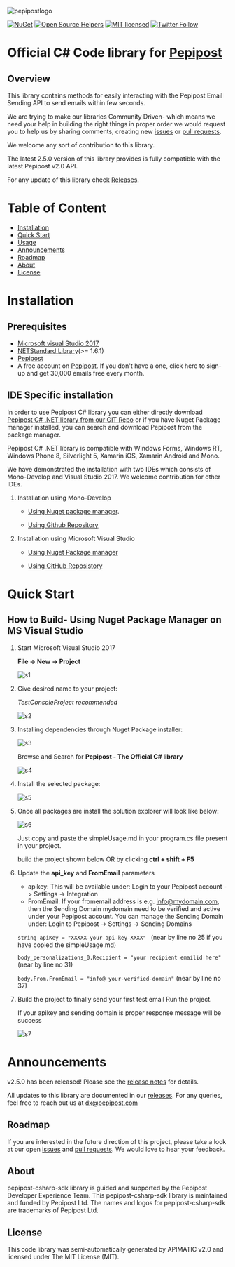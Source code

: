 ![pepipostlogo](https://pepipost.com/wp-content/uploads/2017/07/P_LOGO.png)

[![NuGet](https://img.shields.io/nuget/v/Pepipost.svg)](https://www.nuget.org/packages/Pepipost)
[![Open Source Helpers](https://www.codetriage.com/pepipost/pepipost-sdk-csharp/badges/users.svg)](https://www.codetriage.com/pepipost/pepipost-sdk-csharp)
[![MIT licensed](https://img.shields.io/badge/license-MIT-blue.svg)](./LICENSE.txt)
[![Twitter Follow](https://img.shields.io/twitter/follow/pepi_post.svg?style=social&label=Follow)](https://twitter.com/pepi_post)


# Official C# Code library for [Pepipost](http://www.pepipost.com/?utm_campaign=GitHubSDK&utm_medium=GithubSDK&utm_source=GithubSDK)

## Overview

This library contains methods for easily interacting with the Pepipost Email Sending API to send emails within few seconds.

We are trying to make our libraries Community Driven- which means we need your help in building the right things in proper order we would request you to help us by sharing comments, creating new [issues](https://github.com/pepipost/pepipost-sdk-csharp/issues) or [pull requests](https://github.com/pepipost/pepipost-sdk-csharp/pulls).

We welcome any sort of contribution to this library.

The latest 2.5.0 version of this library provides is fully compatible with the latest Pepipost v2.0 API.

For any update of this library check [Releases](https://github.com/pepipost/pepipost-sdk-csharp/releases).

# Table of Content
  
* [Installation](#installation)
* [Quick Start](#quick-start)
* [Usage](#usage)
* [Announcements](#announcements)
* [Roadmap](#roadmap)
* [About](#about)
* [License](#license)

<a name="installation"></a>
# Installation

## Prerequisites

   * [Microsoft visual Studio 2017](https://visualstudio.microsoft.com/downloads/)
   * [NETStandard.Library](https://www.nuget.org/packages/NETStandard.Library/)(>= 1.6.1)
   * [Pepipost](https://www.nuget.org/packages/Pepipost/)
   * A free account on [Pepipost](https://app.pepipost.com/index.php/signup/registeruser). If you don't have a one, click here to sign-up and get 30,000 emails free every month.
   
## IDE Specific installation

In order to use Pepipost C# library you can either directly download [Pepipost C# .NET library from our GIT Repo]() or if you have Nuget Package manager installed, you can search and download Pepipost from the package manager.
  
Pepipost C# .NET library is compatible with Windows Forms, Windows RT, Windows Phone 8, Silverlight 5, Xamarin iOS, Xamarin Android and Mono.
  
We have demonstrated the installation with two IDEs which consists of Mono-Develop and Visual Studio 2017. We welcome contribution for other IDEs.
  
1. Installation using Mono-Develop
  
    * [Using Nuget package manager](https://github.com/pepipost/pepipost-sdk-csharp/blob/master/Mono-installation-nuget.md). 
  
    * [Using Github Repository](https://github.com/pepipost/pepipost-sdk-csharp/blob/master/Mono-installation-SDK.md)

1. Installation using Microsoft Visual Studio
  
    * [Using Nuget Package manager](#quick-start)
    
    * [Using GitHub Reposistory](https://github.com/pepipost/pepipost-sdk-csharp/blob/master/visual-studio-installation.md)
    
<a name="quick-start"></a>
# Quick Start

## How to Build- Using Nuget Package Manager on MS Visual Studio
  
  1. Start Microsoft Visual Studio 2017
  
     **File -> New -> Project**
  
     ![s1](http://app1.falconide.com/integration_imgs/csharp-vs/screen-1.png)
     
     
  2. Give desired name to your project:
    
     *TestConsoleProject recommended* 
  
     ![s2](http://app1.falconide.com/integration_imgs/csharp-vs/screen-2.png)
     
     
  3. Installing dependencies through Nuget Package installer:
  
     ![s3](http://app1.falconide.com/integration_imgs/csharp-vs/screen-3.png)
     
     Browse and Search for **Pepipost - The Official C# library**
     
     ![s4](http://app1.falconide.com/integration_imgs/csharp-vs/screen-4.png)
     
   
  4. Install the selected package:
    
     ![s5](http://app1.falconide.com/integration_imgs/csharp-vs/screen-5.png)
     
     
  5. Once all packages are install the solution explorer will look like below:
  
     ![s6](http://app1.falconide.com/integration_imgs/csharp-vs/screen-6.png)

     Just copy and paste the simpleUsage.md in your program.cs file present in your project.

     build the project shown below OR by clicking **ctrl + shift + F5**
     
  
  6. Update the **api_key** and **FromEmail** parameters
  
      * apikey: This will be available under: Login to your Pepipost account -> Settings -> Integration
      * FromEmail: If your fromemail address is e.g. info@mydomain.com, then the Sending Domain mydomain need to be verified and active under your Pepipost account. You can manage the Sending Domain under: Login to Pepipost -> Settings -> Sending Domains
   
     ```string apiKey = "XXXXX-your-api-key-XXXX" ``` (near by line no 25 if you have copied the simpleUsage.md)
           
     ```body_personalizations_0.Recipient = "your recipient emailid here"``` (near by line no 31)
     
     ```body.From.FromEmail = "info@ your-verified-domain"``` (near by line no 37)
     
     
   7. Build the project to finally send your first test email
      Run the project.

      If your apikey and sending domain is proper response message will be success
      
      ![s7](http://app1.falconide.com/integration_imgs/csharp-vs/screen-15.png)
     
     
    
<a name="announcements"></a>
# Announcements

v2.5.0 has been released! Please see the [release notes](https://github.com/pepipost/pepipost-sdk-csharp/releases/tag/v2.5.0) for details.

All updates to this library are documented in our [releases](https://github.com/pepipost/pepipost-sdk-csharp/releases). For any queries, feel free to reach out us at dx@pepipost.com

<a name="roadmap"></a>
## Roadmap

If you are interested in the future direction of this project, please take a look at our open [issues](https://github.com/pepipost/pepipost-sdk-csharp/issues) and [pull requests](https://github.com/pepipost/pepipost-sdk-csharp/pulls). We would love to hear your feedback.

<a name="about"></a>
## About
pepipost-csharp-sdk library is guided and supported by the Pepipost Developer Experience Team.
This pepipost-csharp-sdk library is maintained and funded by Pepipost Ltd. The names and logos for pepipost-csharp-sdk are trademarks of Pepipost Ltd.

<a name="license"></a>
## License
This code library was semi-automatically generated by APIMATIC v2.0 and licensed under The MIT License (MIT). 

